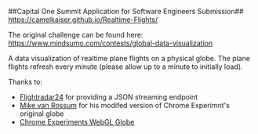 ##Capital One Summit Application for Software Engineers Submission##
https://camelkaiser.github.io/Realtime-Flights/

The original challenge can be found here: https://www.mindsumo.com/contests/global-data-visualization

A data visualization of realtime plane flights on a physical globe. The plane flights refresh every minute (please allow up to a minute to initially load).

Thanks to:

* [Flightradar24](https://www.flightradar24.com/0,0/5) for providing a JSON streaming endpoint 
* [Mike van Rossum](https://github.com/askmike/realtime-webgl-globe) for his modifed version of Chrome Experimnt's original globe
* [Chrome Experiments WebGL Globe](https://www.chromeexperiments.com/globe)

